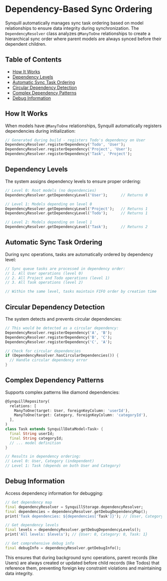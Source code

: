 # Dependency-Based Sync Ordering

Synquill automatically manages sync task ordering based on model relationships to ensure data integrity during synchronization. The `DependencyResolver` class analyzes `@ManyToOne` relationships to create a hierarchical sync order where parent models are always synced before their dependent children.

## Table of Contents

- [How It Works](#how-it-works)
- [Dependency Levels](#dependency-levels)
- [Automatic Sync Task Ordering](#automatic-sync-task-ordering)
- [Circular Dependency Detection](#circular-dependency-detection)
- [Complex Dependency Patterns](#complex-dependency-patterns)
- [Debug Information](#debug-information)

## How It Works

When models have `@ManyToOne` relationships, Synquill automatically registers dependencies during initialization:

```dart
// Generated during build - registers Todo's dependency on User
DependencyResolver.registerDependency('Todo', 'User');
DependencyResolver.registerDependency('Project', 'User');
DependencyResolver.registerDependency('Task', 'Project');
```

## Dependency Levels

The system assigns dependency levels to ensure proper ordering:

```dart
// Level 0: Root models (no dependencies)
DependencyResolver.getDependencyLevel('User');      // Returns 0

// Level 1: Models depending on level 0
DependencyResolver.getDependencyLevel('Project');   // Returns 1  
DependencyResolver.getDependencyLevel('Todo');      // Returns 1

// Level 2: Models depending on level 1 
DependencyResolver.getDependencyLevel('Task');      // Returns 2
```

## Automatic Sync Task Ordering

During sync operations, tasks are automatically ordered by dependency level:

```dart
// Sync queue tasks are processed in dependency order:
// 1. All User operations (level 0)
// 2. All Project and Todo operations (level 1) 
// 3. All Task operations (level 2)

// Within the same level, tasks maintain FIFO order by creation time
```

## Circular Dependency Detection

The system detects and prevents circular dependencies:

```dart
// This would be detected as a circular dependency:
DependencyResolver.registerDependency('A', 'B');
DependencyResolver.registerDependency('B', 'C'); 
DependencyResolver.registerDependency('C', 'A');

// Check for circular dependencies
if (DependencyResolver.hasCircularDependencies()) {
  // Handle circular dependency error
}
```

## Complex Dependency Patterns

Supports complex patterns like diamond dependencies:

```dart
@SynquillRepository(
  relations: [
    ManyToOne(target: User, foreignKeyColumn: 'userId'),
    ManyToOne(target: Category, foreignKeyColumn: 'categoryId'),
  ],
)
class Task extends SynquillDataModel<Task> {
  final String userId;
  final String categoryId;
  // ... model definition
}

// Results in dependency ordering:
// Level 0: User, Category (independent)
// Level 1: Task (depends on both User and Category)
```

## Debug Information

Access dependency information for debugging:

```dart
// Get dependency map
final dependencyResolver = SynquillStorage.dependencyResolver;
final dependencies = dependencyResolver.getDebugDependencyMap();
print('Task dependencies: ${dependencies['Task']}'); // [User, Category]

// Get dependency levels  
final levels = dependencyResolver.getDebugDependencyLevels();
print('All levels: $levels'); // {User: 0, Category: 0, Task: 1}

// Get comprehensive debug info
final debugInfo = dependencyResolver.getDebugInfo();
```

This ensures that during background sync operations, parent records (like Users) are always created or updated before child records (like Todos) that reference them, preventing foreign key constraint violations and maintaining data integrity.
